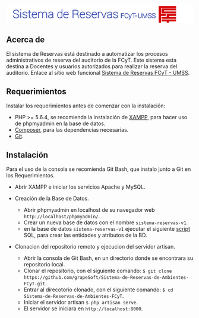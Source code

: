 [![banner](public/img/banner.png)](#)

## Acerca de
El sistema de Reservas está destinado a automatizar los procesos administrativos de reserva del auditorio de la FCyT.
Este sistema esta destina a Docentes y usuarios autorizados para realizar la reserva del auditorio.
Enlace al sitio web funcional  [Sistema de Reservas FCyT - UMSS](http://grapesoft.hosting.cs.umss.edu.bo/).

## Requerimientos
Instalar los requerimientos antes de comenzar con la instalación:
- PHP >= 5.6.4, se recomienda la instalación de [XAMPP](https://www.apachefriends.org/es/download.html), para hacer uso de phpmyadmin en la base de datos.
- [Composer](https://getcomposer.org/), para las dependencias necesarias.
- [Git](https://git-scm.com/).

## Instalación
Para el uso de la consola se recomienda Git Bash, que instalo junto a Git en los Requerimientos. 
- Abrir XAMPP e iniciar los servicios Apache y MySQL.

- Creación de la Base de Datos.
  - Abrir phpmyadmin en localhost de su navegador web `http://localhost/phpmyadmin/`.
  - Crear un nueva base de datos con el nombre `sistema-reservas-v1`.
  - en la base de datos `sistema-reservas-v1` ejecutar el siguiente [script](https://github.com/grapeSoft/Sistema-de-Reservas-de-Ambientes-FCyT/blob/develop/sql/sistema-reservas-v1.sql) SQL, para crear las entidades y atributos de la BD.
  
- Clonacion del repositorio remoto y ejecucion del servidor artisan.
  - Abrir la consola de Git Bash, en un directorio donde se encontrara su repositorio local.
  - Clonar el repositorio, con el siguiente comando:
    `$ git clone https://github.com/grapeSoft/Sistema-de-Reservas-de-Ambientes-FCyT.git`.
  - Entrar al direcotorio clonado, con el siguiente comando:
    `$ cd Sistema-de-Reservas-de-Ambientes-FCyT`.
  - Iniciar el servidor artisan
    `$ php artisan serve`.
  - El servidor se iniciara en `http://localhost:8000`.
